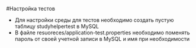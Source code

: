 #Настройка тестов

- Для настройки среды для тестов необходимо создать пустую таблицу studyhelpertest в MySQL
- В файле resuoreces/application-test.properties необходимо поменять пароль от своей учетной записи в MySQL и имя при необходимости
